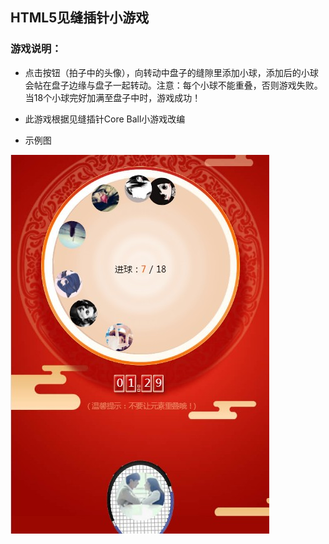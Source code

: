 ## HTML5见缝插针小游戏

### 游戏说明：

- 点击按钮（拍子中的头像），向转动中盘子的缝隙里添加小球，添加后的小球会帖在盘子边缘与盘子一起转动。注意：每个小球不能重叠，否则游戏失败。当18个小球完好加满至盘子中时，游戏成功！

- 此游戏根据见缝插针Core Ball小游戏改编

- 示例图

![改进](images/2.jpg)

